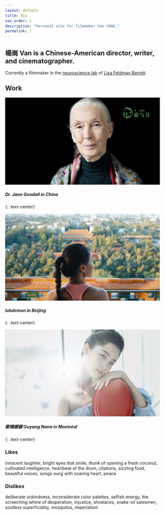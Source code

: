 ```yaml
---
layout: default
title: Bio
nav_order: 1
description: "Personal site for filmmaker Van YANG."
permalink: /
---
```


## 楊崗 Van is a Chinese-American director, writer, and cinematographer.

Currently a filmmaker in the [neuroscience lab](https://www.affective-science.org/) of [Lisa Feldman Barrett](https://lisafeldmanbarrett.com/).


## Work
![](gallery/janegoodallweb1.jpg)
##### Dr. Jane Goodall in China 
{: .text-center}



![](gallery/lululemonCherry6.jpg)
##### lululemon in Beijing 
{: .text-center}



![](gallery/nanaelegant2.jpg)
##### 歐陽娜娜 Ouyang Nana in  Montréal
{: .text-center}


### Likes
innocent laughter, bright eyes that smile, *thunk* of opening a fresh coconut, cultivated intelligence, heartbeat of the drum, citations, sizzling food, beautiful voices, songs sung with soaring heart, peace

### Dislikes
deliberate unkindness, inconsiderate color palettes, selfish energy, the screeching whine of desperation, injustice, shoelaces, snake-oil salesmen, soulless superficiality, mosquitos, imperialism